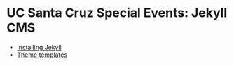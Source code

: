 # UC Santa Cruz Special Events: Jekyll CMS
 
- [Installing Jekyll](https://jekyllrb.com)
- [Theme templates](https://github.com/luckyluke007/specialevents-redesign)
